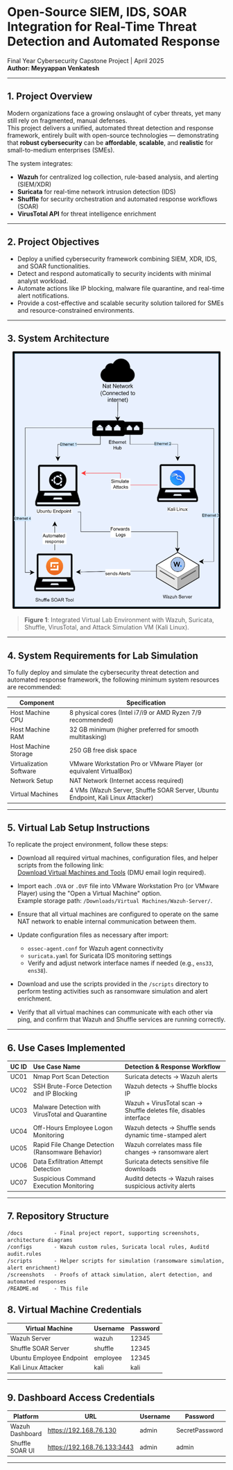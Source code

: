 # Open-Source SIEM, IDS, SOAR Integration for Real-Time Threat Detection and Automated Response

Final Year Cybersecurity Capstone Project | April 2025  
**Author: Meyyappan Venkatesh**

---

## 1. Project Overview

Modern organizations face a growing onslaught of cyber threats, yet many still rely on fragmented, manual defenses.  
This project delivers a unified, automated threat detection and response framework, entirely built with open-source technologies — demonstrating that **robust cybersecurity** can be **affordable**, **scalable**, and **realistic** for small-to-medium enterprises (SMEs).

The system integrates:
- **Wazuh** for centralized log collection, rule-based analysis, and alerting (SIEM/XDR)
- **Suricata** for real-time network intrusion detection (IDS)
- **Shuffle** for security orchestration and automated response workflows (SOAR)
- **VirusTotal API** for threat intelligence enrichment

---

## 2. Project Objectives

- Deploy a unified cybersecurity framework combining SIEM, XDR, IDS, and SOAR functionalities.
- Detect and respond automatically to security incidents with minimal analyst workload.
- Automate actions like IP blocking, malware file quarantine, and real-time alert notifications.
- Provide a cost-effective and scalable security solution tailored for SMEs and resource-constrained environments.

---

## 3. System Architecture

<p align="center">
  <img src="https://github.com/MeyyappanVenkatesh/Open-Source-SIEM-IDS-SOAR-Integration/blob/main/screenshots/Network%20diagram.png" alt="Network Diagram" width="480" height="auto">
</p>

> **Figure 1**: Integrated Virtual Lab Environment with Wazuh, Suricata, Shuffle, VirusTotal, and Attack Simulation VM (Kali Linux).

---

## 4. System Requirements for Lab Simulation

To fully deploy and simulate the cybersecurity threat detection and automated response framework, the following minimum system resources are recommended:

| Component             | Specification              |
|------------------------|-----------------------------|
| Host Machine CPU       | 8 physical cores (Intel i7/i9 or AMD Ryzen 7/9 recommended) |
| Host Machine RAM       | 32 GB minimum (higher preferred for smooth multitasking) |
| Host Machine Storage   | 250 GB free disk space |
| Virtualization Software| VMware Workstation Pro or VMware Player (or equivalent VirtualBox) |
| Network Setup          | NAT Network (Internet access required) |
| Virtual Machines       | 4 VMs (Wazuh Server, Shuffle SOAR Server, Ubuntu Endpoint, Kali Linux Attacker) |

---
## 5. Virtual Lab Setup Instructions

To replicate the project environment, follow these steps:

- Download all required virtual machines, configuration files, and helper scripts from the following link:  
  [Download Virtual Machines and Tools](https://demontfortuniversity-my.sharepoint.com/:f:/r/personal/p2766441_my365_dmu_ac_uk/Documents/Virtual%20Machines?csf=1&web=1&e=iQ6fFs) (DMU email login required).

- Import each `.OVA` or `.OVF` file into VMware Workstation Pro (or VMware Player) using the "Open a Virtual Machine" option.  
  Example storage path: `/Downloads/Virtual Machines/Wazuh-Server/`.

- Ensure that all virtual machines are configured to operate on the same NAT network to enable internal communication between them.

- Update configuration files as necessary after import:
  - `ossec-agent.conf` for Wazuh agent connectivity
  - `suricata.yaml` for Suricata IDS monitoring settings
  - Verify and adjust network interface names if needed (e.g., `ens33`, `ens38`).

- Download and use the scripts provided in the `/scripts` directory to perform testing activities such as ransomware simulation and alert enrichment.

- Verify that all virtual machines can communicate with each other via ping, and confirm that Wazuh and Shuffle services are running correctly.
---

## 6. Use Cases Implemented

| UC ID | Use Case Name                              | Detection & Response Workflow |
|:-----|:--------------------------------------------|:-------------------------------|
| UC01  | Nmap Port Scan Detection                   | Suricata detects → Wazuh alerts |
| UC02  | SSH Brute-Force Detection and IP Blocking  | Wazuh detects → Shuffle blocks IP |
| UC03  | Malware Detection with VirusTotal and Quarantine | Wazuh + VirusTotal scan → Shuffle deletes file, disables interface |
| UC04  | Off-Hours Employee Logon Monitoring        | Wazuh detects → Shuffle sends dynamic time-stamped alert |
| UC05  | Rapid File Change Detection (Ransomware Behavior) | Wazuh correlates mass file changes → ransomware alert |
| UC06  | Data Exfiltration Attempt Detection        | Suricata detects sensitive file downloads |
| UC07  | Suspicious Command Execution Monitoring    | Auditd detects → Wazuh raises suspicious activity alerts |

---

## 7. Repository Structure

```plaintext
/docs          - Final project report, supporting screenshots, architecture diagrams
/configs       - Wazuh custom rules, Suricata local rules, Auditd audit.rules
/scripts       - Helper scripts for simulation (ransomware simulation, alert enrichment)
/screenshots   - Proofs of attack simulation, alert detection, and automated responses
/README.md     - This file
```

## 8. Virtual Machine Credentials

| Virtual Machine         | Username   | Password  |
|--------------------------|------------|-----------|
| Wazuh Server             | wazuh      | 12345     |
| Shuffle SOAR Server      | shuffle    | 12345     |
| Ubuntu Employee Endpoint | employee   | 12345     |
| Kali Linux Attacker      | kali       | kali      |

---

## 9. Dashboard Access Credentials

| Platform         | URL                                         | Username | Password       |
|------------------|---------------------------------------------|----------|----------------|
| Wazuh Dashboard  | https://192.168.76.130                      | admin    | SecretPassword |
| Shuffle SOAR UI  | https://192.168.76.133:3443                 | admin    | admin          |

---
